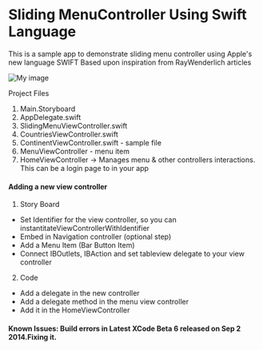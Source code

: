 Sliding MenuController Using Swift Language
===============================

This is a sample app to demonstrate sliding menu controller using Apple's new language SWIFT
Based upon inspiration from RayWenderlich articles

![My image](https://github.com/kauvangal/SlidingMenuControllerUsingSwift/blob/master/SlidingMenuNavigation/ScreenShots.gif)

Project Files

1. Main.Storyboard
2. AppDelegate.swift
3. SlidingMenuViewController.swift
4. CountriesViewController.swift
5. ContinentViewController.swift - sample file
6. MenuViewController - menu item
7. HomeViewController -> Manages menu & other controllers interactions. This can be a login page to in your app

<h4>Adding a new view controller</h4>

1. Story Board
  - Set Identifier for the view controller, so you can instantitateViewControllerWithIdentifier
  - Embed in Navigation controller (optional step)
  - Add a Menu Item (Bar Button Item)
  - Connect IBOutlets, IBAction and set tableview delegate to your view controller
2. Code
  - Add a delegate in the new controller
  - Add a delegate method in the menu view controller
  - Add it in the HomeViewController


<h4> Known Issues: Build errors in Latest XCode Beta 6 released on Sep 2 2014.Fixing it.
